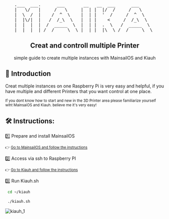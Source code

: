 <pre align="center">
.___  ___.      ___       __   __  ___      ___      
|   \/   |     /   \     |  | |  |/  /     /   \     
|  \  /  |    /  ^  \    |  | |  '  /     /  ^  \    
|  |\/|  |   /  /_\  \   |  | |    <     /  /_\  \   
|  |  |  |  /  _____  \  |  | |  .  \   /  _____  \  
|__|  |__| /__/     \__\ |__| |__|\__\ /__/     \__\ 
</pre>

<h2 align="center"> Creat and controll multiple Printer </h2>
<p align="center"> simple guide to create multiple instances with MainsailOS and Kiauh<p>



<h2>📜 Introduction</h2>
<p> Creat multiple instances on one Raspberry Pi is very easy and helpful, if you have multiple and different Printers that you want control at one place.</p>
<sub>If you dont know how to start and new in the 3D Printer area please familiarize yourself wiht MainsaiOS and Kiauh. believe me it's very easy! </sub>

<h2>🛠️ Instructions: </h2>

1️⃣ Prepare and install MainsailOS

 <sub>👉 [Go to MainsailOS and follow the instructions](https://github.com/mainsail-crew/MainsailOS)</sub>

2️⃣ Access via ssh to Raspberry PI 
 
  <sub>👉 [Go to Kiauh and follow the instructions](https://github.com/th33xitus/kiauh)</sub>
   
3️⃣ Run Kiauh.sh 
 
 ```bash
  cd ~/kiauh
  
  ./kiauh.sh
```
 
![kiauh_1](https://user-images.githubusercontent.com/20955930/191097427-b494574b-7ee7-418b-aa7b-e4cb1bac5008.PNG)
